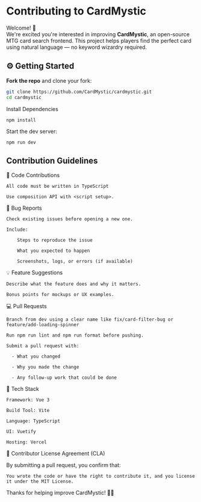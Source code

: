 # Contributing to CardMystic

Welcome! 👋  
We're excited you're interested in improving **CardMystic**, an open-source MTG card search frontend. This project helps players find the perfect card using natural language — no keyword wizardry required.

## ⚙️ Getting Started

**Fork the repo** and clone your fork:

```bash
git clone https://github.com/CardMystic/cardmystic.git
cd cardmystic
```

Install Dependencies

```
npm install
```

Start the dev server:

```
npm run dev
```

## Contribution Guidelines

🤖 Code Contributions

    All code must be written in TypeScript

    Use composition API with <script setup>.

🐛 Bug Reports

    Check existing issues before opening a new one.

    Include:

        Steps to reproduce the issue

        What you expected to happen

        Screenshots, logs, or errors (if available)

💡 Feature Suggestions

    Describe what the feature does and why it matters.

    Bonus points for mockups or UX examples.

💻 Pull Requests

    Branch from dev using a clear name like fix/card-filter-bug or feature/add-loading-spinner

    Run npm run lint and npm run format before pushing.

    Submit a pull request with:

      - What you changed

      - Why you made the change

      - Any follow-up work that could be done

🧪 Tech Stack

    Framework: Vue 3

    Build Tool: Vite

    Language: TypeScript

    UI: Vuetify

    Hosting: Vercel

📜 Contributor License Agreement (CLA)

By submitting a pull request, you confirm that:

    You wrote the code or have the right to contribute it, and you license it under the MIT License.

Thanks for helping improve CardMystic! 🧙‍♂️
